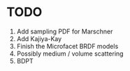 # TODO
1. Add sampling PDF for Marschner
2. Add Kajiya-Kay
3. Finish the Microfacet BRDF models
4. Possibly medium / volume scattering
5. BDPT